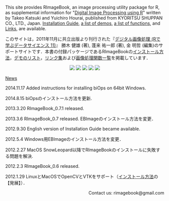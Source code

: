 This site provides RImageBook, an image processing utility package for R, as supplemental information for "[Digital Image Processing using R](http://www.amazon.co.jp/gp/product/4320019784/)" written by Takeo Katsuki and Yuichiro Hourai, published from KYORITSU SHUPPAN CO., LTD., Japan. [Installation Guide](RImageBookInstallationEn.md), [a list of demos](DemoListEn.md), [a list of functions](FunctionListEn.md), and [Links](LinksEn.md), are available.

このサイトは，2011年11月に共立出版より刊行された『[デジタル画像処理 (Rで学ぶデータサイエンス 11)](http://www.kyoritsu-pub.co.jp/bookdetail/9784320019782)』 勝木 健雄 (著), 蓬来 祐一郎 (著), 金 明哲 (編集)のサポートサイトです．本書の付録パッケージであるRImageBookの[インストール方法](RImageBookInstallation.md)，[デモのリスト](DemoList.md)，[リンク集](Links.md)および[画像処理関数一覧](FunctionList.md)を掲載しています．

<p align='center'>
<a href='http://www.amazon.co.jp/gp/product/4320019784/'><img src='http://ec2.images-amazon.com/images/I/41RbceltfBL._SY90_.jpg' /></a>
<img src='https://rimagebook.googlecode.com/svn/wiki/whitespace.gif' />
<a href='https://code.google.com/p/rimagebook/wiki/DemoList'><img src='https://rimagebook.googlecode.com/svn/wiki/lena.jpg' /></a>
<img src='https://rimagebook.googlecode.com/svn/wiki/whitespace.gif' />
<a href='https://code.google.com/p/rimagebook/wiki/DemoList'><img src='https://rimagebook.googlecode.com/svn/wiki/neurontrace.gif' /></a>
</p>

[News](News.md)

2014.11.17
Added instructions for installing biOps on 64bit Windows.

2014.8.15
biOpsのインストール方法を更新.

2013.3.20
RImageBook\_0.7.1 released.

2013.3.6
RImageBook\_0.7 released. EBImageのインストール方法を変更．

2012.9.30
English version of Installation Guide became available.

2012.5.4
Windows用EBImageのインストール方法を変更．

2012.2.27
MacOS SnowLeopard以降でRImageBookのインストールに失敗する問題を解決.

2012.2.3
RImageBook\_0.6 released.

2012.1.29
LinuxとMacOSでOpenCVとVTKをサポート（[インストール方法](RImageBookInstallation.md)の【発展】）．


<p align='right'>
Contact us: rimagebook@gmail.com<br>
</p>